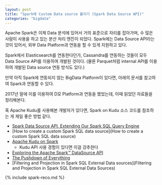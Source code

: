 ```yaml
---
layout: post
title: "Spark에 Custom Data source 붙이기 (Spark Data Source API)"
categories: "bigdata"
---
```


Apache Spark은 이제 Data 분석에 있어서 거의 표준으로 자리를 잡아가며, 수 많은 사람이 사용을 하고 있는 분산 처리 엔진이 되었다. Spark에는 Data Source API라는 것이 있어서, 외부 Data Platform과 연동을 할 수 있게 지원하고 있다.

Spark에서 Elasticsearch를 연동한다던가, Cassandra를 연동하는 것들이 모두 Data Source API를 이용하여 개발된 것이다. (물론 Parquet처럼 internal API를 이용하여 개발된 Data source 연동 방식도 있다.)

만약 아직 Spark에 연동되지 않는 BigData Platform이 있다면, 아래의 문서를 참고하여 Spark과 연동할 수 있다.

2017년 말에 이를 이용하여 D모 Platform과 연동을 했었는데, 이때 읽었던 자료들을 정리해본다.

혹 Apache Kudu를 사용해본 개발자가 있다면, Spark on Kudu 소스 코드를 참조하는 게 제일 좋은 방법 같다.

- [Spark Data Source API. Extending Our Spark SQL Query Engine](https://hackernoon.com/extending-our-spark-sql-query-engine-5f4a088de986)
- [How to create a custom Spark SQL data source](How to create a custom Spark SQL data source)
- [Apache Kudu on Spark](https://github.com/apache/kudu/tree/master/java/kudu-spark/src/main/scala/org/apache/kudu/spark/kudu)
    - Kudu API 사용 경험이 있다면 이걸 강추한다
- [Exploring the Apache Spark™ DataSource API](http://www.spark.tc/exploring-the-apache-spark-datasource-api/)
- [The Pushdown of Everything](https://www.slideshare.net/SparkSummit/the-pushdown-of-everything-by-stephan-kessler-and-santiago-mola)
- [Filtering and Projection in Spark SQL External Data sources](Filtering and Projection in Spark SQL External Data Sources)

{% include spark-reco.md %}
